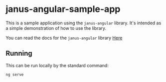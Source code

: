 # janus-angular-sample-app

This is a sample application using the `janus-angular` library. It's intended as a simple demonstration of how to use the library.

You can read the docs for the `janus-angular` library [Here](https://kevin29a.github.io/angular-janus)

## Running

This can be run locally by the standard command:

```
ng serve
```
